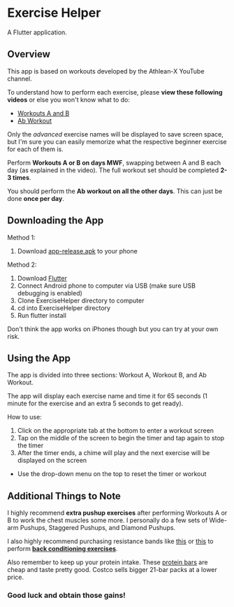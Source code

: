 # Exercise Helper

A Flutter application.

## Overview

This app is based on workouts developed by the Athlean-X YouTube channel.

To understand how to perform each exercise, please **view these following videos** or else you won't know what to do:

- [Workouts A and B](https://youtu.be/vc1E5CfRfos)
- [Ab Workout](https://youtu.be/8jyhJ6TiUPA)

Only the *advanced* exercise names will be displayed to save screen space, but I'm sure you can easily memorize what the respective beginner exercise for each of them is.

Perform **Workouts A or B on days MWF**, swapping between A and B each day (as explained in the video). The full workout set should be completed **2-3 times**.

You should perform the **Ab workout on all the other days**. This can just be done **once per day**.

## Downloading the App

Method 1:
1. Download [app-release.apk](./app-release.apk) to your phone

Method 2:
1. Download [Flutter](https://flutter.dev/docs/get-started/install)
2. Connect Android phone to computer via USB (make sure USB debugging is enabled)
3. Clone ExerciseHelper directory to computer
3. cd into ExerciseHelper directory
4. Run flutter install

Don't think the app works on iPhones though but you can try at your own risk.

## Using the App

The app is divided into three sections: Workout A, Workout B, and Ab Workout.

The app will display each exercise name and time it for 65 seconds (1 minute for the exercise and an extra 5 seconds to get ready).

How to use:

1. Click on the appropriate tab at the bottom to enter a workout screen
2. Tap on the middle of the screen to begin the timer and tap again to stop the timer
3. After the timer ends, a chime will play and the next exercise will be displayed on the screen
- Use the drop-down menu on the top to reset the timer or workout

## Additional Things to Note

I highly recommend **extra pushup exercises** after performing Workouts A or B to work the chest muscles some more. I personally do a few sets of Wide-arm Pushups, Staggered Pushups, and Diamond Pushups.

I also highly recommend purchasing resistance bands like [this](https://www.amazon.com/dp/B07W6XKRYD/ref=twister_B07W81TBZ7?th=1&psc=1) or [this](https://www.amazon.com/LETSCOM-Resistance-Exercise-Powerlifting-Exercises/dp/B07H3PJ4M4/ref=sr_1_2?crid=1OL6MV1L507WB&dchild=1&keywords=letscom%2Bresistance%2Bbands&qid=1590835773&s=sporting-goods&sprefix=letscom%2B%2Csporting%2C207&sr=1-2&th=1) to perform **[back conditioning exercises](https://www.youtube.com/watch?v=ELe4fATl-Jg)**.

Also remember to keep up your protein intake. These [protein bars](https://www.amazon.com/Pure-Protein-Nutritious-Support-Variety/dp/B01126O3OY/ref=sr_1_1?dchild=1&keywords=protein%2Bbars&qid=1587448618&sr=8-1&th=1) are cheap and taste pretty good. Costco sells bigger 21-bar packs at a lower price.

### Good luck and obtain those gains!
